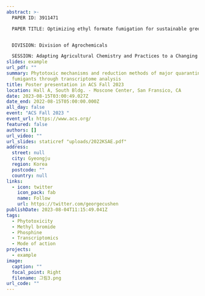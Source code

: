 ```yaml
---
abstract: >-
  PAPER ID: 3911471

  PAPER TITLE: Optimizing ethyl formate fumigation for sustainable greenhouse pest management in cucurbit crops: Efficacy, phytotoxicity, and residue evaluation (Poster Board #: 825)


  DIVISION: Division of Agrochemicals

  SESSION: Adapting Agricultural Chemistry and Practices to a Changing Climate
slides: example
url_pdf: ""
summary: Phytotoxic mechanisms and reduction methods of major quarantine
  fumigants through transcriptome analysis
title: Poster presentation in ACS Fall 2023
location: Hall A, South Bldg. - Moscone Center, San Fransico, CA
date: 2023-08-15T03:00:49.027Z
date_end: 2022-08-15T05:00:00.000Z
all_day: false
event: "ACS Fall 2023 "
event_url: https://www.acs.org/
featured: false
authors: []
url_video: ""
url_slides: staticref "uploads/2022KSAE.pdf"
address:
  street: null
  city: Gyeongju
  region: Korea
  postcode: ""
  country: null
links:
  - icon: twitter
    icon_pack: fab
    name: Follow
    url: https://twitter.com/georgecushen
publishDate: 2023-08-04T11:15:49.041Z
tags:
  - Phytotoxicity
  - Methyl bromide
  - Phosphine
  - Transcriptomics
  - Mode of action
projects:
  - example
image:
  caption: ""
  focal_point: Right
  filename: 그림3.png
url_code: ""
---
```

